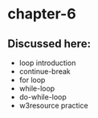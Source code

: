 # chapter-6
## Discussed here:
* loop introduction<br>
* continue-break<br>
* for loop<br>
* while-loop<br>
* do-while-loop<br>
* w3resource practice<br>